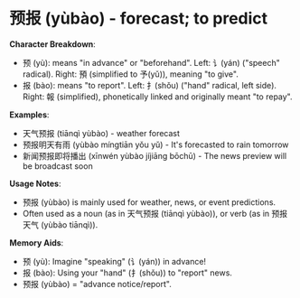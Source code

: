 # **预报 (yùbào) - forecast; to predict**

**Character Breakdown**:  
- 预 (yù): means "in advance" or "beforehand". Left: 讠(yán) ("speech" radical). Right: 預 (simplified to 予(yǔ)), meaning "to give".  
- 报 (bào): means "to report". Left: 扌(shǒu) ("hand" radical, left side). Right: 報 (simplified), phonetically linked and originally meant "to repay".

**Examples**:  
- 天气预报 (tiānqì yùbào) - weather forecast  
- 预报明天有雨 (yùbào míngtiān yǒu yǔ) - It's forecasted to rain tomorrow  
- 新闻预报即将播出 (xīnwén yùbào jíjiāng bōchū) - The news preview will be broadcast soon

**Usage Notes**:  
- 预报 (yùbào) is mainly used for weather, news, or event predictions.  
- Often used as a noun (as in 天气预报 (tiānqì yùbào)), or verb (as in 预报天气 (yùbào tiānqì)).

**Memory Aids**:  
- 预 (yù): Imagine "speaking" (讠(yán)) in advance!  
- 报 (bào): Using your "hand" (扌(shǒu)) to "report" news.  
- 预报 (yùbào) = "advance notice/report".